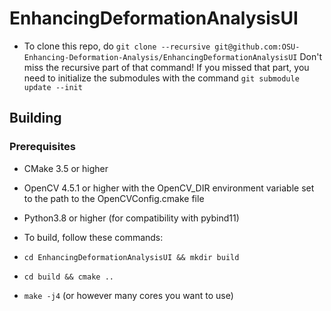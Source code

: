 # EnhancingDeformationAnalysisUI
- To clone this repo, do `git clone --recursive git@github.com:OSU-Enhancing-Deformation-Analysis/EnhancingDeformationAnalysisUI`
Don't miss the recursive part of that command! If you missed that part, you need to initialize the submodules with the command `git submodule update --init`

## Building
### Prerequisites
- CMake 3.5 or higher
- OpenCV 4.5.1 or higher with the OpenCV_DIR environment variable set to the path to the OpenCVConfig.cmake file
- Python3.8 or higher (for compatibility with pybind11)

- To build, follow these commands: 
- `cd EnhancingDeformationAnalysisUI && mkdir build`
- `cd build && cmake ..`
- `make -j4` (or however many cores you want to use)